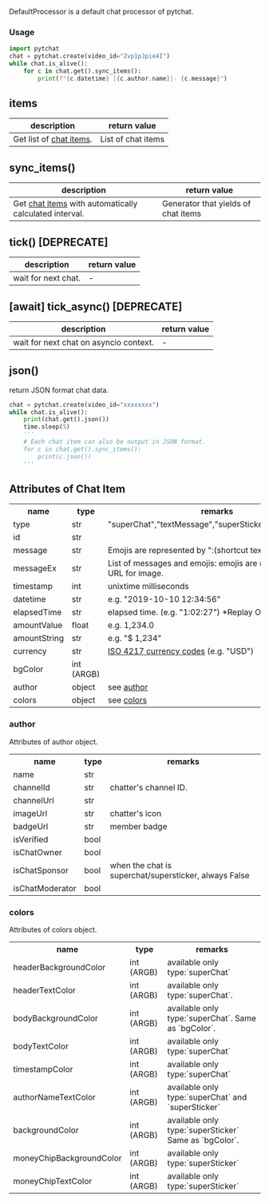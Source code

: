 DefaultProcessor is a default chat processor of pytchat.
### Usage
```python
import pytchat
chat = pytchat.create(video_id="Zvp1pJpie4I")
while chat.is_alive():
    for c in chat.get().sync_items():
        print(f"{c.datetime} [{c.author.name}]- {c.message}")
```
## items
description|return value
---|---
Get list of [chat items](#members-of-chat-item).|List of chat items

## sync_items()
description|return value
---|---
Get [chat items](#members-of-chat-item) with automatically calculated interval.|Generator that yields of chat items

## tick() [DEPRECATE]
description|return value
---|---
wait for next chat.|-

## [await] tick_async() [DEPRECATE]
description|return value
---|---
wait for next chat on asyncio context.|-

## json()
return  JSON format chat data.
```python
chat = pytchat.create(video_id="xxxxxxxx")
while chat.is_alive():
    print(chat.get().json())
    time.sleep(5)
    '''
    # Each chat item can also be output in JSON format.
    for c in chat.get().sync_items():
        print(c.json())
    '''     
```

## Attributes of Chat Item

<table>
  <tr>
    <th>name</th>
    <th>type</th>
    <th>remarks</th>
  </tr>
  <tr>
    <td>type</td>
    <td>str</td>
    <td>"superChat","textMessage","superSticker","newSponsor"</td>
  </tr>
  <tr>
    <td>id</td>
    <td>str</td>
    <td></td>
  </tr>
  <tr>
    <td>message</td>
    <td>str</td>
    <td>Emojis are represented by ":(shortcut text):"</td>
  </tr>
  <tr>
    <td>messageEx</td>
    <td>str</td>
    <td>List of messages and emojis: emojis are represented by URL for image.</td>
  </tr>
  <tr>
    <td>timestamp</td>
    <td>int</td>
    <td>unixtime milliseconds</td>
  </tr>
  <tr>
    <td>datetime</td>
    <td>str</td>
    <td>e.g. "2019-10-10 12:34:56"</td>
  </tr>
    <td>elapsedTime</td>
    <td>str</td>
    <td>elapsed time. (e.g. "1:02:27") *Replay Only.</td>
  </tr>
  <tr>
    <td>amountValue</td>
    <td>float</td>
    <td>e.g. 1,234.0</td>
  </tr>
  <tr>
    <td>amountString</td>
    <td>str</td>
    <td>e.g. "$ 1,234"</td>
  </tr>
  <tr>
    <td>currency</td>
    <td>str</td>
    <td><a href="https://en.wikipedia.org/wiki/ISO_4217">ISO 4217 currency codes</a> (e.g. "USD")</td>
  </tr>
  <tr>
    <td>bgColor</td>
    <td>int (ARGB)</td>
    <td></td>
  </tr>
  <tr>
    <td>author</td>
    <td>object</td>
    <td>see <a href="#author">author</a></td>
  </tr>  <tr>
    <td>colors</td>
    <td>object</td>
    <td>see <a href="#colors">colors</a></td>
  </tr>
</table>

### author
Attributes of author object.
<table>
  <tr>
    <th>name</th>
    <th>type</th>
    <th>remarks</th>
  </tr>
  <tr>
    <td>name</td>
    <td>str</td>
    <td></td>
  </tr>
  <tr>
    <td>channelId</td>
    <td>str</td>
    <td>chatter's channel ID.</td>
  </tr>
  <tr>
    <td>channelUrl</td>
    <td>str</td>
    <td></td>
  </tr>
  <tr>
    <td>imageUrl</td>
    <td>str</td>
    <td>chatter's icon</td>
  </tr>
  <tr>
    <td>badgeUrl</td>
    <td>str</td>
    <td>member badge</td>
  </tr>
  <tr>
    <td>isVerified</td>
    <td>bool</td>
    <td></td>
  </tr>
  <tr>
    <td>isChatOwner</td>
    <td>bool</td>
    <td></td>
  </tr>
  <tr>
    <td>isChatSponsor</td>
    <td>bool</td>
    <td>when the chat is superchat/supersticker, always False</td>
  </tr>
  <tr>
    <td>isChatModerator</td>
    <td>bool</td>
    <td></td>
  </tr>
</table>

### colors
Attributes of colors object.
<table>
  <tr>
    <th>name</th>
    <th>type</th>
    <th>remarks</th>
  </tr>
  <tr>
    <td>headerBackgroundColor</td>
    <td>int (ARGB)</td>
    <td>available only type:`superChat`</td>
  </tr>
  <tr>
    <td>headerTextColor</td>
    <td>int (ARGB)</td>
    <td>available only type:`superChat`.</td>
  </tr>
  <tr>
    <td>bodyBackgroundColor</td>
    <td>int (ARGB)</td>
    <td>available only type:`superChat`. Same as `bgColor`.</td>
  </tr>
  <tr>
    <td>bodyTextColor</td>
    <td>int (ARGB)</td>
    <td>available only type:`superChat`</td>
  </tr>
  <tr>
    <td>timestampColor</td>
    <td>int (ARGB)</td>
    <td>available only type:`superChat`</td>
  </tr>
  <tr>
    <td>authorNameTextColor</td>
    <td>int (ARGB)</td>
    <td>available only type:`superChat` and `superSticker`</td>
  </tr>
  <tr>
    <td>backgroundColor</td>
    <td>int (ARGB)</td>
    <td>available only type:`superSticker` Same as `bgColor`.</td>
  </tr>
  <tr>
    <td>moneyChipBackgroundColor</td>
    <td>int (ARGB)</td>
    <td>available only type:`superSticker`</td>
  </tr>
  <tr>
    <td>moneyChipTextColor</td>
    <td>int (ARGB)</td>
    <td>available only type:`superSticker`</td>
  </tr>
</table>
